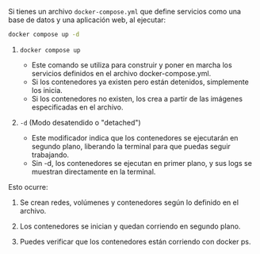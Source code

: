 Si tienes un archivo `docker-compose.yml` que define servicios como una base de datos y una aplicación web, al ejecutar:

```bash
docker compose up -d
```

1. `docker compose up`
    - Este comando se utiliza para construir y poner en marcha los servicios definidos en el archivo docker-compose.yml.
    - Si los contenedores ya existen pero están detenidos, simplemente los inicia.
    - Si los contenedores no existen, los crea a partir de las imágenes especificadas en el archivo.

2. `-d` (Modo desatendido o "detached")
    - Este modificador indica que los contenedores se ejecutarán en segundo plano, liberando la terminal para que puedas seguir trabajando.
    - Sin -d, los contenedores se ejecutan en primer plano, y sus logs se muestran directamente en la terminal.


Esto ocurre:
1. Se crean redes, volúmenes y contenedores según lo definido en el archivo.

2. Los contenedores se inician y quedan corriendo en segundo plano.

3. Puedes verificar que los contenedores están corriendo con docker ps.